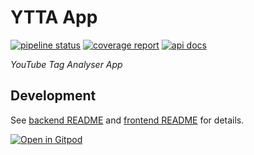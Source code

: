 # YTTA App

[![pipeline status](https://gitlab.com/youtube-tag-analyser/ytta-app/badges/main/pipeline.svg)](https://gitlab.com/youtube-tag-analyser/ytta-app/-/commits/main) [![coverage report](https://gitlab.com/youtube-tag-analyser/ytta-app/badges/main/coverage.svg)](https://gitlab.com/youtube-tag-analyser/ytta-app/-/commits/main) [![api docs](https://img.shields.io/badge/api-docs-blue)](http://k8s-yttaapp-yttaappi-09ca915a8c-1517465418.eu-central-1.elb.amazonaws.com/docs) 

*YouTube Tag Analyser App*

## Development

See [backend README](./backend/README.md) and [frontend README](./frontend/README.md) for details.

[![Open in Gitpod](https://gitpod.io/button/open-in-gitpod.svg)](https://gitpod.io/#https://gitlab.com/youtube-tag-analyser/ytta-app)
